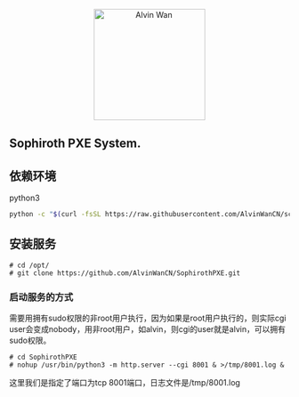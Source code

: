 <p align='center'> <a href='https://github.com/alvinwancn' target="_blank"> <img src='https://github.com/AlvinWanCN/life-record/raw/master/images/etlucency.png' alt='Alvin Wan' width=200></a></p>




## Sophiroth PXE System.


## 依赖环境
python3

```bash
python -c "$(curl -fsSL https://raw.githubusercontent.com/AlvinWanCN/scripts/master/python/instrallpython3.6.5.py)"
```

## 安装服务
```
# cd /opt/
# git clone https://github.com/AlvinWanCN/SophirothPXE.git
```

### 启动服务的方式

需要用拥有sudo权限的非root用户执行，因为如果是root用户执行的，则实际cgi user会变成nobody，用非root用户，如alvin，则cgi的user就是alvin，可以拥有sudo权限。

```
# cd SophirothPXE
# nohup /usr/bin/python3 -m http.server --cgi 8001 & >/tmp/8001.log &
```

这里我们是指定了端口为tcp 8001端口，日志文件是/tmp/8001.log
